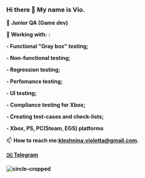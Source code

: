 ### Hi there 👋 My name is Vio. 

   🌱 <b> Junior QA (Game dev)
           
🤔   <b> Working with: </b>:  
         <p> - Functional "Gray box" testing;</p>
         <p>- Non-functional testing;</p>
         <p>- Regression testing;</p>
         <p>- Perfomance testing;</p>
        <p> - UI testing;</p>
        <p> - Compliance testing for Xbox;</p>
        <p> - Creating test-cases and check-lists;</p>
        <p> - Xbox, PS, PC(Steam, EGS) platforms</p>
</b> 
  
📫   <b>How to reach me:kleshnina.violetta@gmail.com.

   <a href="https://t.me/gbc_bae" class="button-2"><span>✉️ Telegram</span></a>
   

![circle-cropped](https://user-images.githubusercontent.com/85833249/123116863-ef742700-d449-11eb-902e-5fb1fcd76164.png)

